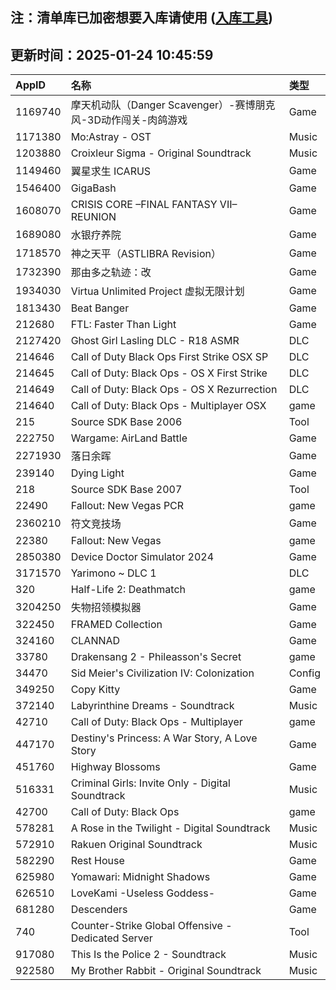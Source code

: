 ## 注：清单库已加密想要入库请使用 ([入库工具](https://github.com/BlankTMing/ManifestAutoUpdate/releases))

## 更新时间：2025-01-24 10:45:59
| AppID | 名称 | 类型  |
| :-------------------- | :----------------------------- | :----------- |
| 1169740 | 摩天机动队（Danger Scavenger）-赛博朋克风-3D动作闯关-肉鸽游戏| Game |
| 1171380 | Mo:Astray - OST| Music |
| 1203880 | Croixleur Sigma - Original Soundtrack| Music |
| 1149460 | 翼星求生 ICARUS| Game |
| 1546400 | GigaBash| Game |
| 1608070 | CRISIS CORE –FINAL FANTASY VII– REUNION| Game |
| 1689080 | 水银疗养院| Game |
| 1718570 | 神之天平（ASTLIBRA Revision）| Game |
| 1732390 | 那由多之轨迹：改| Game |
| 1934030 | Virtua Unlimited Project 虚拟无限计划| Game |
| 1813430 | Beat Banger| Game |
| 212680 | FTL: Faster Than Light| Game |
| 2127420 | Ghost Girl Lasling DLC - R18 ASMR| DLC |
| 214646 | Call of Duty Black Ops First Strike OSX SP| DLC |
| 214645 | Call of Duty: Black Ops - OS X First Strike| DLC |
| 214649 | Call of Duty: Black Ops - OS X Rezurrection| DLC |
| 214640 | Call of Duty: Black Ops - Multiplayer OSX| game |
| 215 | Source SDK Base 2006| Tool |
| 222750 | Wargame: AirLand Battle| Game |
| 2271930 | 落日余晖| Game |
| 239140 | Dying Light| Game |
| 218 | Source SDK Base 2007| Tool |
| 22490 | Fallout: New Vegas PCR| game |
| 2360210 | 符文竞技场| Game |
| 22380 | Fallout: New Vegas| game |
| 2850380 | Device Doctor Simulator 2024| Game |
| 3171570 | Yarimono ~ DLC 1| DLC |
| 320 | Half-Life 2: Deathmatch| game |
| 3204250 | 失物招领模拟器| Game |
| 322450 | FRAMED Collection| Game |
| 324160 | CLANNAD| Game |
| 33780 | Drakensang 2 - Phileasson's Secret| game |
| 34470 | Sid Meier's Civilization IV: Colonization| Config |
| 349250 | Copy Kitty| Game |
| 372140 | Labyrinthine Dreams - Soundtrack| Music |
| 42710 | Call of Duty: Black Ops - Multiplayer| game |
| 447170 | Destiny's Princess: A War Story, A Love Story| Game |
| 451760 | Highway Blossoms| Game |
| 516331 | Criminal Girls: Invite Only - Digital Soundtrack| Music |
| 42700 | Call of Duty: Black Ops| game |
| 578281 | A Rose in the Twilight - Digital Soundtrack| Music |
| 572910 | Rakuen Original Soundtrack| Music |
| 582290 | Rest House| Game |
| 625980 | Yomawari: Midnight Shadows| Game |
| 626510 | LoveKami -Useless Goddess-| Game |
| 681280 | Descenders| Game |
| 740 | Counter-Strike Global Offensive - Dedicated Server| Tool |
| 917080 | This Is the Police 2 - Soundtrack| Music |
| 922580 | My Brother Rabbit - Original Soundtrack| Music |
